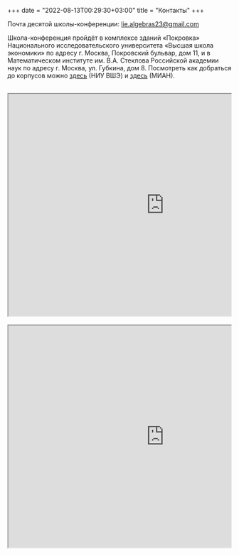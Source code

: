 +++
date = "2022-08-13T00:29:30+03:00"
title = "Контакты"
+++

Почта десятой школы-конференции: [lie.algebras23@gmail.com](mailto:lie.algebras23@gmail.com)

Школа-конференция пройдёт в комплексе зданий «Покровка» Национального исследовательского университета «Высшая школа экономики» по адресу г. Москва, Покровский бульвар, дом 11, и в Математическом институте им. В.А. Стеклова Российской академии наук по адресу г. Москва, ул. Губкина, дом 8. Посмотреть как добраться до корпусов можно [здесь](https://www.hse.ru/buildinghse/pokrovka/map) (НИУ ВШЭ) и [здесь](https://mi-ras.ru/index.php?c=map) (МИАН).

<div align="center">

<br>

<div style="position:relative;overflow:hidden;"><a href="https://yandex.ru/maps/org/vysshaya_shkola_ekonomiki/1074710983/?utm_medium=mapframe&utm_source=maps" style="color:#eee;font-size:12px;position:absolute;top:0px;">Высшая школа экономики</a><a href="https://yandex.ru/maps/213/moscow/category/university_college/184106140/?utm_medium=mapframe&utm_source=maps" style="color:#eee;font-size:12px;position:absolute;top:14px;">ВУЗ в Москве</a><iframe src="https://yandex.ru/map-widget/v1/-/CCURnMa6cA" width="700" height="500" frameborder="1" allowfullscreen="true" style="position:relative;"></iframe></div>

<br>

<div style="position:relative;overflow:hidden;"><a href="https://yandex.ru/maps/org/matematicheskiy_institut_imeni_v_a_steklova_rossiyskoy_akademii_nauk/1017612170/?utm_medium=mapframe&utm_source=maps" style="color:#eee;font-size:12px;position:absolute;top:0px;">Математический институт имени В. А. Стеклова Российской академии наук</a><a href="https://yandex.ru/maps/213/moscow/category/research_institutes/184106192/?utm_medium=mapframe&utm_source=maps" style="color:#eee;font-size:12px;position:absolute;top:14px;">НИИ в Москве</a><a href="https://yandex.ru/maps/213/moscow/category/university_college/184106140/?utm_medium=mapframe&utm_source=maps" style="color:#eee;font-size:12px;position:absolute;top:28px;">ВУЗ в Москве</a><iframe src="https://yandex.ru/map-widget/v1/-/CCUvqSFKWB" width="700" height="500" frameborder="1" allowfullscreen="true" style="position:relative;"></iframe></div>

</div>
